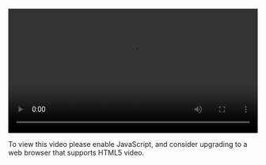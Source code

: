 <video controls="" style="width: 100%; display: block;"><source src="http://o86bpj665.bkt.clouddn.com/redux-tower/2-cover.mp4" type="video/mp4"><p>To view this video please enable JavaScript, and consider upgrading to a web browser that supports HTML5 video.</p></video>
